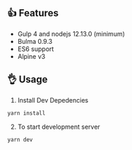 

## 👍 Features

* Gulp 4 and nodejs 12.13.0 (minimum)
* Bulma 0.9.3
* ES6 support
* Alpine v3

## 👌 Usage

1. Install Dev Depedencies

```sh
yarn install
```

2. To start development server

```sh
yarn dev
```
